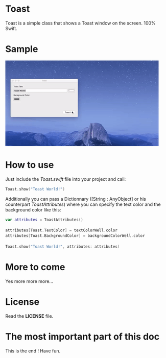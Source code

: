 # Toast

Toast is a simple class that shows a Toast window on the screen. 100% Swift.

# Sample

![Sample](/Images/Toast.gif)

# How to use

Just include the *Toast.swift* file into your project and call:
```swift
Toast.show("Toast World!")
```

Additionally you can pass a Dictionnary ([String : AnyObject] or his counterpart *ToastAttributes*) where you can specify the text color and the background color like this:

```swift
var attributes = ToastAttributes()

attributes[Toast.TextColor] = textColorWell.color
attributes[Toast.BackgroundColor] = backgroundColorWell.color

Toast.show("Toast World!", attributes: attributes)
```

# More to come

Yes more more more...

# License

Read the **LICENSE** file.

# The most important part of this doc

This is the end ! Have fun.

